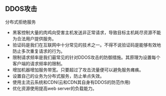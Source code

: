 
## DDOS攻击
分布式拒绝服务
- 黑客控制大量的肉鸡向受害主机发送非正常请求，导致目标主机耗尽资源不能为合法用户提供服务。
- 验证码是我们在互联网中十分常见的技术之一。不得不说验证码是能够有效地防止多次重复请求的行为。
- 限制请求频率是我们最常见的针对DDOS攻击的防御措施。其原理为设置每个客户端的请求频率的限制。
- 增加机器增加服务带宽。只要超过了攻击流量便可以避免服务瘫痪。
- 设置自己的业务为分布式服务，防止单点失效。
- 使用主流云系统和CDN(云和CDN其自身有DDOS的防范作用)
- 优化资源使用提高web server的负载能力。